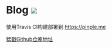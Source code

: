 # Blog ![](https://app.travis-ci.com/pinple/blog.svg?branch=master)
使用Travis CI构建部署到 https://pinple.me

[猛戳Github仓库地址](https://github.com/pinple/pinple.github.io)
